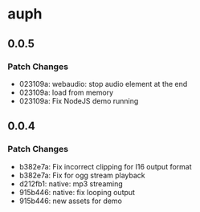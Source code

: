 # auph

## 0.0.5

### Patch Changes

- 023109a: webaudio: stop audio element at the end
- 023109a: load from memory
- 023109a: Fix NodeJS demo running

## 0.0.4

### Patch Changes

- b382e7a: Fix incorrect clipping for I16 output format
- b382e7a: Fix for ogg stream playback
- d212fb1: native: mp3 streaming
- 915b446: native: fix looping output
- 915b446: new assets for demo

